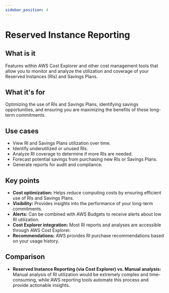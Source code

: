 ```yaml
---
sidebar_position: 4
---
```


# Reserved Instance Reporting

## What is it
Features within AWS Cost Explorer and other cost management tools that allow you to monitor and analyze the utilization and coverage of your Reserved Instances (RIs) and Savings Plans.

## What it's for
Optimizing the use of RIs and Savings Plans, identifying savings opportunities, and ensuring you are maximizing the benefits of these long-term commitments.

## Use cases
- View RI and Savings Plans utilization over time.
- Identify underutilized or unused RIs.
- Analyze RI coverage to determine if more RIs are needed.
- Forecast potential savings from purchasing new RIs or Savings Plans.
- Generate reports for audit and compliance.

## Key points
- **Cost optimization:** Helps reduce computing costs by ensuring efficient use of RIs and Savings Plans.
- **Visibility:** Provides insights into the performance of your long-term commitments.
- **Alerts:** Can be combined with AWS Budgets to receive alerts about low RI utilization.
- **Cost Explorer integration:** Most RI reports and analyses are accessible through AWS Cost Explorer.
- **Recommendations:** AWS provides RI purchase recommendations based on your usage history.

## Comparison
- **Reserved Instance Reporting (via Cost Explorer) vs. Manual analysis:** Manual analysis of RI utilization would be extremely complex and time-consuming, while AWS reporting tools automate this process and provide actionable insights.